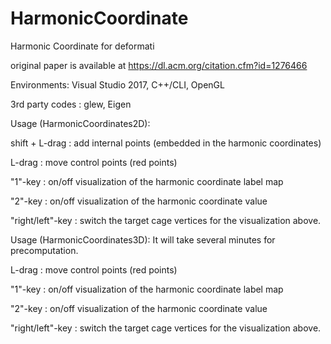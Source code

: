 # HarmonicCoordinate
Harmonic Coordinate for deformati

original paper is available at https://dl.acm.org/citation.cfm?id=1276466

Environments: Visual Studio 2017, C++/CLI, OpenGL

3rd party codes : glew, Eigen


Usage (HarmonicCoordinates2D): 

shift + L-drag : add internal points (embedded in the harmonic coordinates)

L-drag : move control points (red points)

"1"-key : on/off visualization of the harmonic coordinate label map 

"2"-key : on/off visualization of the harmonic coordinate value 

"right/left"-key : switch the target cage vertices for the visualization above.



Usage (HarmonicCoordinates3D): 
It will take several minutes for precomputation.

L-drag : move control points (red points)

"1"-key : on/off visualization of the harmonic coordinate label map 

"2"-key : on/off visualization of the harmonic coordinate value 

"right/left"-key : switch the target cage vertices for the visualization above.

